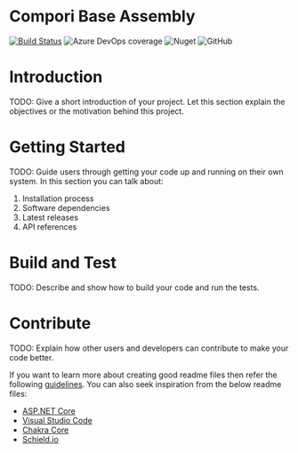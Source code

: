 Compori Base Assembly
=====================
[![Build Status](https://dev.azure.com/compori/public-dotnet/_apis/build/status/base-dev?branchName=master)](https://dev.azure.com/compori/public-dotnet/_build/latest?definitionId=18&branchName=master)
![Azure DevOps coverage](https://img.shields.io/azure-devops/coverage/compori/public-dotnet/18)
![Nuget](https://img.shields.io/nuget/v/Compori.Base)
![GitHub](https://img.shields.io/github/license/compori/dotnet-base)


# Introduction 
TODO: Give a short introduction of your project. Let this section explain the objectives or the motivation behind this project. 

# Getting Started
TODO: Guide users through getting your code up and running on their own system. In this section you can talk about:
1.	Installation process
2.	Software dependencies
3.	Latest releases
4.	API references

# Build and Test
TODO: Describe and show how to build your code and run the tests. 

# Contribute
TODO: Explain how other users and developers can contribute to make your code better. 

If you want to learn more about creating good readme files then refer the following [guidelines](https://www.visualstudio.com/en-us/docs/git/create-a-readme). You can also seek inspiration from the below readme files:
- [ASP.NET Core](https://github.com/aspnet/Home)
- [Visual Studio Code](https://github.com/Microsoft/vscode)
- [Chakra Core](https://github.com/Microsoft/ChakraCore)
- [Schield.io](https://shields.io/category/build)
